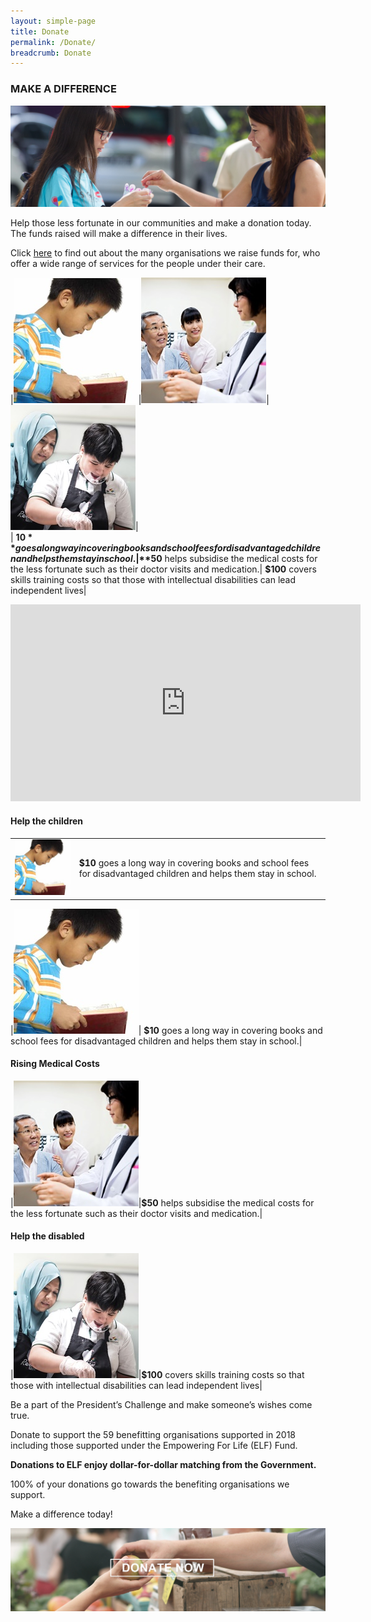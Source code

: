 ```yaml
---
layout: simple-page
title: Donate
permalink: /Donate/
breadcrumb: Donate
---
```


### MAKE A DIFFERENCE

![Donate Banner](/images/Donate-banner_1.jpg "Donate Banner")

Help those less fortunate in our communities and make a donation today. The funds raised will make a difference in their lives.

Click [here](https://www.pc.org.sg) to find out about the many organisations we raise funds for, who offer a wide range of services for the people under their care.

|[![Donate Story 1](/images/Donate-Story1.jpg "Donate Story 1")](#help-the-children)|[![Donate Story 2](/images/person-seeing-doctor.jpg "Donate Story 2")](#rising-medical-costs)|[![Donate Story 3](/images/Donate-Story3.jpg "Donate Story 3")](#help-the-disabled)|  
| **$10** goes a long way in covering books and school fees for disadvantaged children and helps them stay in school.|**$50** helps subsidise the medical costs for the less fortunate such as their doctor visits and medication.| **$100** covers skills training costs so that those with intellectual disabilities can lead independent lives|

<!--
|**Help the children**|| 
![Donate Story 1](/images/Donate-Story1.jpg "Donate Story 1") | **$10** goes a long way in covering books and school fees for disadvantaged children and helps them stay in school.|

|**Rising Medical Costs**||
|![alt text](/images/person-seeing-doctor.jpg "Logo Title Text 2") | **$50** helps subsidise the medical costs for the less fortunate such as their doctor visits and medication.| 

|**Help the disabled**||
|![Donate Story 3](/images/Donate-Story3.jpg "Donate Story 3") | **$100** covers skills training costs so that those with intellectual disabilities can lead independent lives|
-->

<!-- [![IMAGE ALT TEXT HERE](https://img.youtube.com/vi/70OmQh3ENLU/0.jpg)](https://www.youtube.com/watch?v=70OmQh3ENLU) -->
<div class="bp-youtube">
      <iframe width="560" height="315" src="https://www.youtube.com/embed/70OmQh3ENLU" frameborder="0" allow="autoplay; encrypted-media" allowfullscreen></iframe>
</div>

#### Help the children
<table class="table-h">
  <tr>
    <td rowspan="2"><img src="/images/Donate-Story1.jpg" alt="Donate Story 1"</td>
        <td><b>$10</b> goes a long way in covering books and school fees for disadvantaged children and helps them stay in school.</td>
  </tr>
</table>

|![Donate Story 1](/images/Donate-Story1.jpg "Donate Story 1")| **$10** goes a long way in covering books and school fees for disadvantaged children and helps them stay in school.| 

#### Rising Medical Costs
|![Donate Story 2](/images/person-seeing-doctor.jpg "Donate Story 2")|**$50** helps subsidise the medical costs for the less fortunate such as their doctor visits and medication.|

#### Help the disabled
|![Donate Story 3](/images/Donate-Story3.jpg "Donate Story 3")|**$100** covers skills training costs so that those with intellectual disabilities can lead independent lives|

Be a part of the President’s Challenge and make someone’s wishes come true.

Donate to support the 59 benefitting organisations supported in 2018 including those supported under the Empowering For Life (ELF) Fund. 

**Donations to ELF enjoy dollar-for-dollar matching from the Government.**

100% of your donations go towards the benefiting organisations we support. 

Make a difference today!

[![Donate Now](/images/beneficiary1.jpg "Donate Now")](https://www.giving.sg/president-s-challenge)
